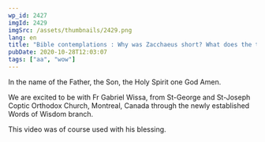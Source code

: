 ```yaml
---
wp_id: 2427
imgId: 2429
imgSrc: /assets/thumbnails/2429.png
lang: en
title: "Bible contemplations : Why was Zacchaeus short? What does the tree represent?"
pubDate: 2020-10-28T12:03:07
tags: ["aa", "wow"]
---
```

<!-- page: 6 -->

<p>In the name of the Father, the Son, the Holy Spirit one God Amen.</p>
<p>We are excited to be with Fr Gabriel Wissa, from St-George and St-Joseph Coptic Orthodox Church, Montreal, Canada through the newly established Words of Wisdom branch.</p>
<p>This video was of course used with his blessing.</p>
<p>&nbsp;</p>
